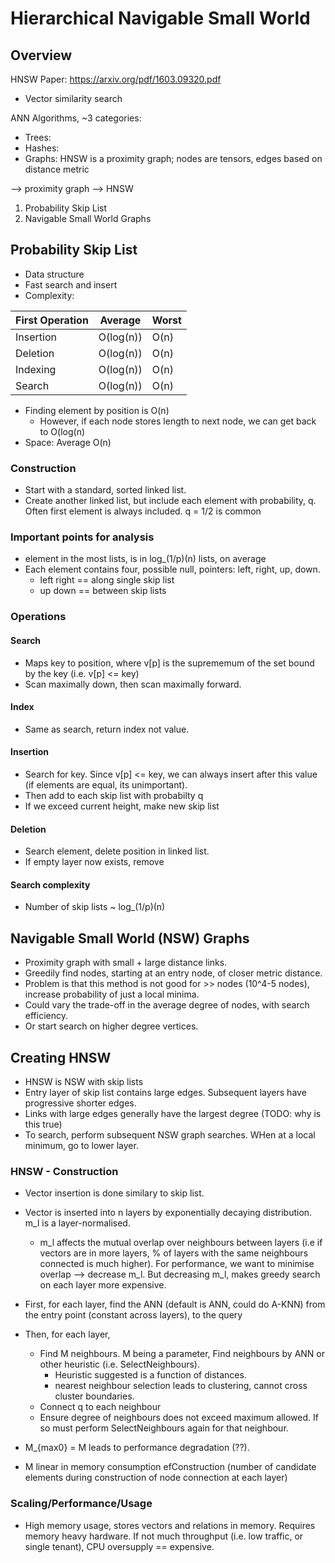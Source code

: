 # Hierarchical Navigable Small World
## Overview
HNSW Paper: https://arxiv.org/pdf/1603.09320.pdf
- Vector similarity search

ANN Algorithms, ~3 categories:
 - Trees:
 - Hashes:
 - Graphs: HNSW is a proximity graph; nodes are tensors, edges based on distance metric

--> proximity graph --> HNSW
  1. Probability Skip List
  2. Navigable Small World Graphs

## Probability Skip List
 - Data structure
 - Fast search and insert
 - Complexity:

| First Operation  | Average | Worst |
| ------------- | ------------- | ------------- |
| Insertion | O(log(n))  | O(n)
| Deletion | O(log(n))  | O(n)
| Indexing | O(log(n))  | O(n)
| Search |   O(log(n))  | O(n)

- Finding element by position is O(n)
  - However, if each node stores length to next node, we can get back to O(log(n)
- Space: Average O(n)
 
### Construction
  - Start with a standard, sorted linked list.
  - Create another linked list, but include each element with probability, q. Often first element is always included. q = 1/2 is common


### Important points for analysis
 - element in the most lists, is in log_(1/p)(n) lists, on average
 - Each element contains four, possible null, pointers: left, right, up, down. 
   - left right == along single skip list
   - up down == between skip lists

### Operations
#### Search
 - Maps key to position, where v[p] is the suprememum of the set bound by the key (i.e. v[p] <= key)
 - Scan maximally down, then scan maximally forward. 

#### Index
 - Same as search, return index not value.

#### Insertion
  - Search for key. Since v[p] <= key, we can always insert after this value (if elements are equal, its unimportant).
  - Then add to each skip list with probabilty q
  - If we exceed current height, make new skip list

#### Deletion
  - Search element, delete position in linked list.
  - If empty layer now exists, remove

#### Search complexity
 - Number of skip lists ~ log_(1/p)(n) 

## Navigable Small World (NSW) Graphs
 - Proximity graph with small + large distance links.
 - Greedily find nodes, starting at an entry node, of closer metric distance.
 - Problem is that this method is not good for >> nodes (10^4-5 nodes), increase probability of just a local minima.
 - Could vary the trade-off in the average degree of nodes, with search efficiency.
 - Or start search on higher degree vertices.

## Creating HNSW
 - HNSW is NSW with skip lists
 - Entry layer of skip list contains large edges. Subsequent layers have progressive shorter edges.
 - Links with large edges generally have the largest degree (TODO: why is this true)
 - To search, perform subsequent NSW graph searches. WHen at a local minimum, go to lower layer.

### HNSW - Construction
 - Vector insertion is done similary to skip list. 
 - Vector is inserted into n layers by exponentially decaying distribution. m_l is a layer-normalised. 
   - m_l affects the mutual overlap over neighbours between layers (i.e if vectors are in more layers, % of layers with the same neighbours connected is much higher).
     For performance, we want to minimise overlap --> decrease m_l. But decreasing m_l, makes greedy search on each layer more expensive.
 - First, for each layer, find the ANN (default is ANN, could do A-KNN)  from the entry point (constant across layers), to the query
 - Then, for each layer, 
   - Find M neighbours. M being a parameter, Find neighbours by ANN or other heuristic (i.e. SelectNeighbours).
     - Heuristic suggested is a function of distances. 
     - nearest neighbour selection leads to clustering, cannot cross cluster boundaries.
   - Connect q to each neighbour
   - Ensure degree of neighbours does not exceed maximum allowed. If so must perform SelectNeighbours again for that neighbour.

 - M_{max0} = M leads to performance degradation (??). 
 - M linear in memory consumption
 efConstruction (number of candidate elements during construction of node connection at each layer) 

### Scaling/Performance/Usage
 - High memory usage, stores vectors and relations in memory. Requires memory heavy hardware. If not much throughput (i.e. low traffic, or single tenant), CPU oversupply == expensive. 
